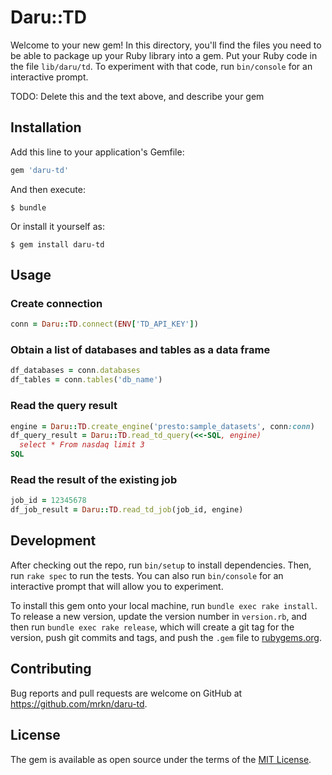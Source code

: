 # Daru::TD

Welcome to your new gem! In this directory, you'll find the files you need to be able to package up your Ruby library into a gem. Put your Ruby code in the file `lib/daru/td`. To experiment with that code, run `bin/console` for an interactive prompt.

TODO: Delete this and the text above, and describe your gem

## Installation

Add this line to your application's Gemfile:

```ruby
gem 'daru-td'
```

And then execute:

    $ bundle

Or install it yourself as:

    $ gem install daru-td

## Usage

### Create connection

```ruby
conn = Daru::TD.connect(ENV['TD_API_KEY'])
```

### Obtain a list of databases and tables as a data frame

```ruby
df_databases = conn.databases
df_tables = conn.tables('db_name')
```

### Read the query result

```ruby
engine = Daru::TD.create_engine('presto:sample_datasets', conn:conn)
df_query_result = Daru::TD.read_td_query(<<-SQL, engine)
  select * From nasdaq limit 3
SQL
```

### Read the result of the existing job

```ruby
job_id = 12345678
df_job_result = Daru::TD.read_td_job(job_id, engine)
```

## Development

After checking out the repo, run `bin/setup` to install dependencies. Then, run `rake spec` to run the tests. You can also run `bin/console` for an interactive prompt that will allow you to experiment.

To install this gem onto your local machine, run `bundle exec rake install`. To release a new version, update the version number in `version.rb`, and then run `bundle exec rake release`, which will create a git tag for the version, push git commits and tags, and push the `.gem` file to [rubygems.org](https://rubygems.org).

## Contributing

Bug reports and pull requests are welcome on GitHub at https://github.com/mrkn/daru-td.


## License

The gem is available as open source under the terms of the [MIT License](http://opensource.org/licenses/MIT).

